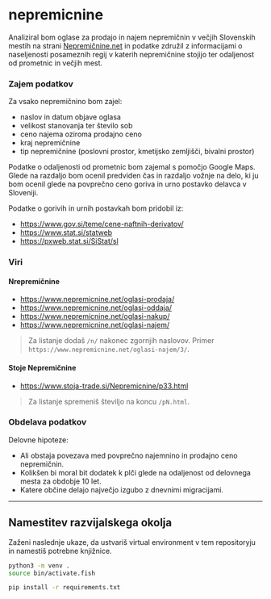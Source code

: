 # nepremicnine

Analiziral bom oglase za prodajo in najem nepremičnin v večjih Slovenskih mestih na strani [Nepremičnine.net](http://nepremicnine.net/) in podatke združil z informacijami o naseljenosti posameznih regij v katerih nepremičnine stojijo ter odaljenost od prometnic in večjih mest.

### Zajem podatkov

Za vsako nepremičnino bom zajel:
- naslov in datum objave oglasa
- velikost stanovanja ter število sob
- ceno najema oziroma prodajno ceno
- kraj nepremičnine
- tip nepremičnine (poslovni prostor, kmetijsko zemljišči, bivalni prostor)

Podatke o odaljenosti od prometnic bom zajemal s pomočjo Google Maps.
Glede na razdaljo bom ocenil predviden čas in razdaljo vožnje na delo, ki ju bom ocenil glede na povprečno ceno goriva in urno postavko delavca v Sloveniji.

Podatke o gorivih in urnih postavkah bom pridobil iz:
- https://www.gov.si/teme/cene-naftnih-derivatov/
- https://www.stat.si/statweb
- https://pxweb.stat.si/SiStat/sl

### Viri

#### Nrepremičnine

- https://www.nepremicnine.net/oglasi-prodaja/
- https://www.nepremicnine.net/oglasi-oddaja/
- https://www.nepremicnine.net/oglasi-nakup/
- https://www.nepremicnine.net/oglasi-najem/

> Za listanje dodaš `/n/` nakonec zgornjih naslovov. Primer `https://www.nepremicnine.net/oglasi-najem/3/`.


#### Stoje Nepremičnine

- https://www.stoja-trade.si/Nepremicnine/p33.html

> Za listanje spremeniš številjo na koncu `/pN.html`.



### Obdelava podatkov

Delovne hipoteze:
- Ali obstaja povezava med povprečno najemnino in prodajno ceno nepremičnin.
- Kolikšen bi moral bit dodatek k plči glede na odaljenost od delovnega mesta za obdobje 10 let.
- Katere občine delajo največjo izgubo z dnevnimi migracijami.

---

## Namestitev razvijalskega okolja

Zaženi naslednje ukaze, da ustvariš virtual environment v tem repositoryju in namestiš potrebne knjižnice.

```bash
python3 -m venv .
source bin/activate.fish

pip install -r requirements.txt
```
